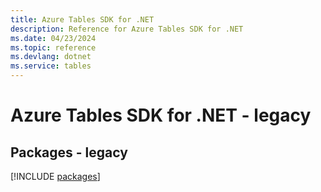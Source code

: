 ```yaml
---
title: Azure Tables SDK for .NET
description: Reference for Azure Tables SDK for .NET
ms.date: 04/23/2024
ms.topic: reference
ms.devlang: dotnet
ms.service: tables
---
```

# Azure Tables SDK for .NET - legacy
## Packages - legacy
[!INCLUDE [packages](tables-index.md)]